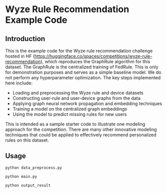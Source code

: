 # Wyze Rule Recommendation Example Code
## Introduction
This is the example code for the Wyze rule recommendation challenge hosted in HF (https://huggingface.co/spaces/competitions/wyze-rule-recommendation), which reproduces the GraphRule algorithm for this dataset. The GraphRule is the centralized training of FedRule. This is only for demonstration purposes and serves as a simple baseline model. We do not perform any hyperparameter optimization. The key steps implemented here include:

- Loading and preprocessing the Wyze rule and device datasets
- Constructing user-rule and user-device graphs from the data
- Applying graph neural network propagation and embedding techniques
- Training a model on the centralized graph embeddings
- Using the model to predict missing rules for new users

This is intended as a sample starter code to illustrate one modeling approach for the competition. There are many other innovative modeling techniques that could be applied to effectively recommend personalized rules on this dataset.

## Usage
```cli
python data_preprocess.py

python main.py

python output_result
```
